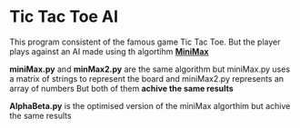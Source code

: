 # Tic Tac Toe AI
 
This program consistent of the famous game Tic Tac Toe.
But the player plays against an AI made using th algortihm <a href="https://en.wikipedia.org/wiki/Minimax"><b>MiniMax</b></a>

<b>miniMax.py</b> and <b>minMax2.py</b> are the same algorithm but miniMax.py uses a matrix of strings to represent the board and miniMax2.py represents an array of numbers
But both of them <b>achive the same results</b>

<b>AlphaBeta.py</b> is the optimised version of the miniMax algorthim but achive the same results
